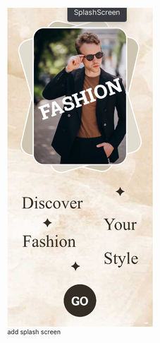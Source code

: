 ![image alt](https://github.com/JAYYADAV077/Ecommerce-App/blob/main/Screenshot%202025-07-24%20201246.png?raw=true)
<br>
add splash screen
